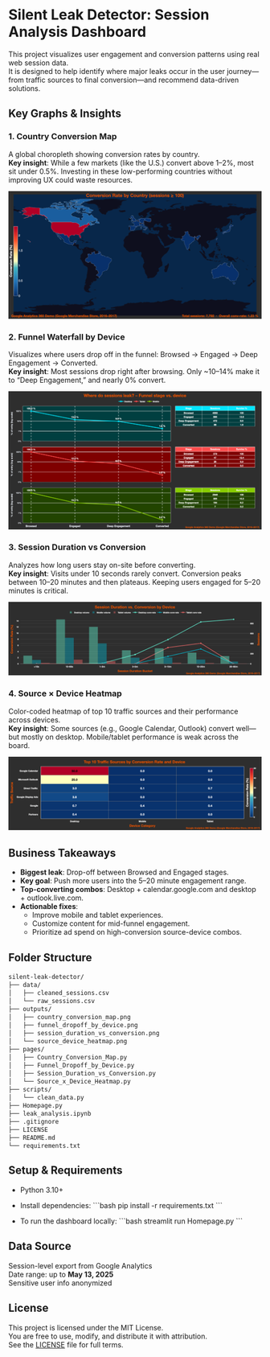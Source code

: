 # Silent Leak Detector: Session Analysis Dashboard

This project visualizes user engagement and conversion patterns using real web session data.  
It is designed to help identify where major leaks occur in the user journey—from traffic sources to final conversion—and recommend data-driven solutions.

## Key Graphs & Insights

### 1. **Country Conversion Map**
A global choropleth showing conversion rates by country.  
**Key insight**: While a few markets (like the U.S.) convert above 1–2%, most sit under 0.5%. Investing in these low-performing countries without improving UX could waste resources.  

![Country Conversion Map](outputs/country_conversion_map.png)

### 2. **Funnel Waterfall by Device**
Visualizes where users drop off in the funnel: Browsed → Engaged → Deep Engagement → Converted.  
**Key insight**: Most sessions drop right after browsing. Only ~10–14% make it to “Deep Engagement,” and nearly 0% convert.  

![Funnel Drop-off](outputs/funnel_dropoff_by_device.png)

### 3. **Session Duration vs Conversion**
Analyzes how long users stay on-site before converting.  
**Key insight**: Visits under 10 seconds rarely convert. Conversion peaks between 10–20 minutes and then plateaus. Keeping users engaged for 5–20 minutes is critical.  

![Session Duration vs Conversion](outputs/session_duration_vs_conversion.png)

### 4. **Source × Device Heatmap**
Color-coded heatmap of top 10 traffic sources and their performance across devices.  
**Key insight**: Some sources (e.g., Google Calendar, Outlook) convert well—but mostly on desktop. Mobile/tablet performance is weak across the board.  

![Source Device Heatmap](outputs/source_device_heatmap.png)

## Business Takeaways

- **Biggest leak**: Drop-off between Browsed and Engaged stages.
- **Key goal**: Push more users into the 5–20 minute engagement range.
- **Top-converting combos**: Desktop + calendar.google.com and desktop + outlook.live.com.
- **Actionable fixes**:
  - Improve mobile and tablet experiences.
  - Customize content for mid-funnel engagement.
  - Prioritize ad spend on high-conversion source-device combos.

## Folder Structure

```
silent-leak-detector/
├── data/
│   ├── cleaned_sessions.csv
│   └── raw_sessions.csv
├── outputs/
│   ├── country_conversion_map.png
│   ├── funnel_dropoff_by_device.png
│   ├── session_duration_vs_conversion.png
│   └── source_device_heatmap.png
├── pages/
│   ├── Country_Conversion_Map.py
│   ├── Funnel_Dropoff_by_Device.py
│   ├── Session_Duration_vs_Conversion.py
│   └── Source_x_Device_Heatmap.py
├── scripts/
│   └── clean_data.py
├── Homepage.py
├── leak_analysis.ipynb
├── .gitignore
├── LICENSE
├── README.md
└── requirements.txt
```

## Setup & Requirements

- Python 3.10+
- Install dependencies:
\`\`\`bash
pip install -r requirements.txt
\`\`\`

- To run the dashboard locally:
\`\`\`bash
streamlit run Homepage.py
\`\`\`

## Data Source

Session-level export from Google Analytics  
Date range: up to **May 13, 2025**  
Sensitive user info anonymized

## License

This project is licensed under the MIT License.  
You are free to use, modify, and distribute it with attribution.  
See the [LICENSE](LICENSE) file for full terms.
